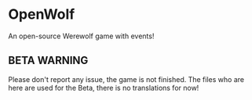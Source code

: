 # OpenWolf
An open-source Werewolf game with events!

## BETA WARNING
Please don't report any issue, the game is not finished. The files who are here are used for the Beta, there is no translations for now!
